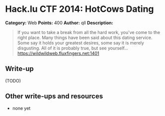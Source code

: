 # Hack.lu CTF 2014: HotCows Dating

**Category:** Web
**Points:** 400
**Author:** qll
**Description:**

> If you want to take a break from all the hard work, you've come to the right place. Many things have been said about this dating service. Some say it holds your greatest desires, some say it is merely disgusting. All of it is probably true, but see yourself… https://wildwildweb.fluxfingers.net:1401

## Write-up

(TODO)

## Other write-ups and resources

* none yet
